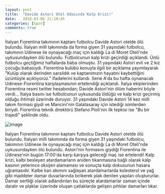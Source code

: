 ```yaml
---
layout: post
title:  "Davide Astori Otel Odasında Kalp Krizi!"
date:   2018-03-06 21:10:45
categories: [Spor]
comments: true
---
```

İtalyan Fiorentina takımının kaptanı futbolcu Davide Astori otelde ölü bulundu. İtalyan milli takımında da forma giyen 31 yaşındaki 
futbolcu, takımının Udinese ile oynayacağı maç için kaldığı La di Moret Oteli'nde uykusundayken ölü bulundu. Futbolcunun kalp krizi
geçirdiği açıklandı. Ünlü futbolcu geçtiğimiz haftalarda baba olmuştu. 31 yaşındaki Astori evli ve 2 kız çocuğu babasıydı. Fiorentina
kulübü konuyla ilgili bir açıklama yayımlayarak "Kulüp olarak derinden sarsıldık ve kaptanımızın hayatını kaybettiğini üzüntüyle 
açıklıyoruz." ifadelerini kullandı. Serie A'da bu hafta oynanacak Udinese-Fiorentina karşılaşmasının ertelendiği açıklandı. İtalya 
ekiplerinden Fiorentina resmi twitter hesabından; Davide Astori'nin ölüm haberini böyle verdi... İtalya basını ise futbolcunun uykusunda 
öldüğü ve kalp krizi geçirmiş olduğu ihtimali üzerinde duruyor. 31 yaşındaki Davide Astori 14 kez milli takım forması giydi ve Mancini'nin
Galatasaray için istediği isimlerden biriydi. Fiorentina teknik direktörü Stefano Pioli'nin ilk tepkisi ise "Bu bir trajedi" şeklinde oldu.

![image](http://i.milliyet.com.tr/Skorer600x298/2018/03/05/fft226_mf10944936.Jpeg)



İtalyan Fiorentina takımının kaptanı futbolcu Davide Astori otelde ölü bulundu. İtalyan milli takımında da forma giyen 31 yaşındaki 
futbolcu, takımının Udinese ile oynayacağı maç için kaldığı La di Moret Oteli'nde uykusundayken ölü bulundu. Astori'nin formasını giydiği
Fiorentina ile Udinese'nin bugün 17:00'da karşı karşıya geleceği maç ise ertelendi!  Kalp krizi, kalbi besleyen atardamarların aniden 
tıkanmasına bağlı olarak kalp kasının yeterince oksijen alamaması ve sonuçta kalp dokusunun hasara uğramasıdır. Kalbe kan akımını sağlayan 
atardamarlarda kolesterol ve yağ gibi maddeler damar duvarlarında birikerek plak denilen yapıları oluştururlar. Damar sertliği olarak 
adlandırılan bu süreçte atardamarlar zaman içinde daralır ve plaklar üzerinde oluşan çatlaklarda gelişen pıhtılar damarları tıkar.
